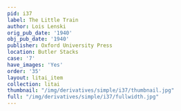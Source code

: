 ```yaml
---
pid: i37
label: The Little Train
author: Lois Lenski
orig_pub_date: '1940'
obj_pub_date: '1940'
publisher: Oxford University Press
location: Butler Stacks
case: '7'
have_images: 'Yes'
order: '35'
layout: litai_item
collection: litai
thumbnail: "/img/derivatives/simple/i37/thumbnail.jpg"
full: "/img/derivatives/simple/i37/fullwidth.jpg"
---
```

